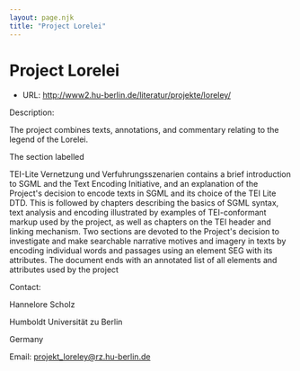 ```yaml
---
layout: page.njk
title: "Project Lorelei"
---
```

# Project Lorelei








* URL: <http://www2.hu-berlin.de/literatur/projekte/loreley/>



Description:


The project combines
 texts, annotations, and commentary relating to the legend of
 the Lorelei.


The section labelled 


TEI-Lite Vernetzung und
 Verfuhrungsszenarien contains a brief introduction to
 SGML and the Text Encoding Initiative, and an explanation of
 the Project's decision to encode texts in SGML and its choice
 of the TEI Lite DTD. This is followed by chapters describing
 the basics of SGML syntax, text analysis and encoding
 illustrated by examples of TEI-conformant markup used by the
 project, as well as chapters on the TEI header and linking
 mechanism. Two sections are devoted to the Project's decision
 to investigate and make searchable narrative motives and
 imagery in texts by encoding individual words and passages
 using an element SEG with its attributes. The document ends
 with an annotated list of all elements and attributes used by
 the project
 
 
 
 
Contact: 



Hannelore Scholz


Humboldt Universität zu Berlin


Germany


Email: [projekt\_loreley@rz.hu-berlin.de](mailto:projekt_loreley@rz.hu-berlin.de)





